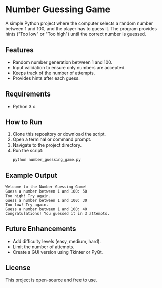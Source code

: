 # Number Guessing Game

A simple Python project where the computer selects a random number between 1 and 100, and the player has to guess it. The program provides hints ("Too low" or "Too high") until the correct number is guessed.

## Features
- Random number generation between 1 and 100.
- Input validation to ensure only numbers are accepted.
- Keeps track of the number of attempts.
- Provides hints after each guess.

## Requirements
- Python 3.x

## How to Run
1. Clone this repository or download the script.
2. Open a terminal or command prompt.
3. Navigate to the project directory.
4. Run the script:
   ```bash
   python number_guessing_game.py
   ```

## Example Output
```
Welcome to the Number Guessing Game!
Guess a number between 1 and 100: 50
Too high! Try again.
Guess a number between 1 and 100: 30
Too low! Try again.
Guess a number between 1 and 100: 40
Congratulations! You guessed it in 3 attempts.
```

## Future Enhancements
- Add difficulty levels (easy, medium, hard).
- Limit the number of attempts.
- Create a GUI version using Tkinter or PyQt.

## License
This project is open-source and free to use.
